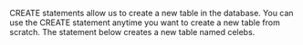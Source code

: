 CREATE statements allow us to create a new table in the database. You can use the CREATE statement anytime you want to create a new table from scratch. The statement below creates a new table named celebs.
